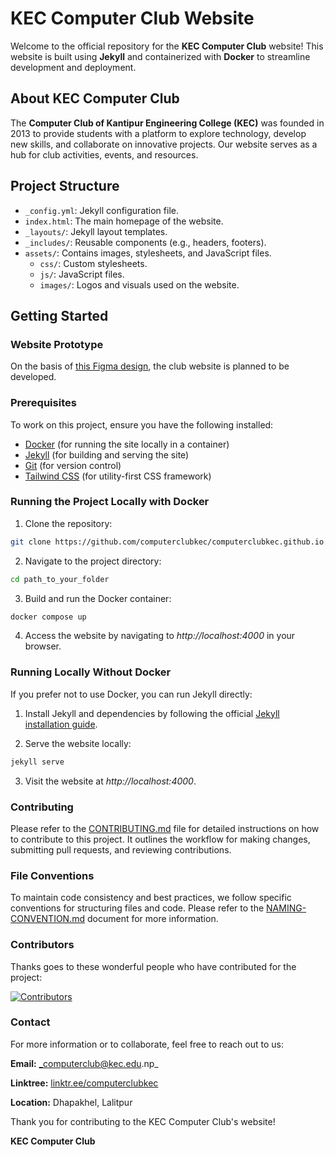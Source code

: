 # KEC Computer Club Website

Welcome to the official repository for the **KEC Computer Club** website! This website is built using **Jekyll** and containerized with **Docker** to streamline development and deployment.

## About KEC Computer Club

The **Computer Club of Kantipur Engineering College (KEC)** was founded in 2013 to provide students with a platform to explore technology, develop new skills, and collaborate on innovative projects. Our website serves as a hub for club activities, events, and resources.

## Project Structure

- `_config.yml`: Jekyll configuration file.
- `index.html`: The main homepage of the website.
- `_layouts/`: Jekyll layout templates.
- `_includes/`: Reusable components (e.g., headers, footers).
- `assets/`: Contains images, stylesheets, and JavaScript files.
  - `css/`: Custom stylesheets.
  - `js/`: JavaScript files.
  - `images/`: Logos and visuals used on the website.

## Getting Started

### Website Prototype

On the basis of [this Figma design](https://www.figma.com/design/dWPncZwMB3Im5qntztKgpe/Computer-Club-Website?node-id=0-1&t=snFpqhd7gHsoBQL7-1), the club website is planned to be developed.

### Prerequisites

To work on this project, ensure you have the following installed:

- [Docker](https://www.docker.com/) (for running the site locally in a container)
- [Jekyll](https://jekyllrb.com/) (for building and serving the site)
- [Git](https://git-scm.com/) (for version control)
- [Tailwind CSS](https://tailwindcss.com/) (for utility-first CSS framework)

### Running the Project Locally with Docker

1. Clone the repository:

```bash
git clone https://github.com/computerclubkec/computerclubkec.github.io.git
```

2. Navigate to the project directory:

```bash
cd path_to_your_folder
```

3. Build and run the Docker container:

```bash
docker compose up
```

4. Access the website by navigating to _http://localhost:4000_ in your browser.

### Running Locally Without Docker

If you prefer not to use Docker, you can run Jekyll directly:

1. Install Jekyll and dependencies by following the official [Jekyll installation guide](https://jekyllrb.com/docs/installation/).

2. Serve the website locally:

```bash
jekyll serve
```

3. Visit the website at _http://localhost:4000_.

### Contributing

Please refer to the [CONTRIBUTING.md](CONTRIBUTING.md) file for detailed instructions on how to contribute to this project. It outlines the workflow for making changes, submitting pull requests, and reviewing contributions.

### File Conventions

To maintain code consistency and best practices, we follow specific conventions for structuring files and code. Please refer to the [NAMING-CONVENTION.md](NAMING-CONVENTION.md) document for more information.

### Contributors

Thanks goes to these wonderful people who have contributed for the project:

[![Contributors](https://contrib.rocks/image?repo=computerclubkec/computerclubkec.github.io)](https://github.com/computerclubkec/computerclubkec.github.io/graphs/contributors)

### Contact

For more information or to collaborate, feel free to reach out to us:

**Email:** _computerclub@kec.edu.np_

**Linktree:** [linktr.ee/computerclubkec](https://linktr.ee/computerclubkec)

**Location:** Dhapakhel, Lalitpur

Thank you for contributing to the KEC Computer Club's website!

**KEC Computer Club**
